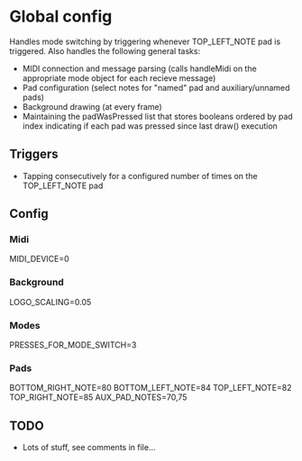 Global config
======

Handles mode switching by triggering whenever TOP_LEFT_NOTE pad is triggered. Also handles the following general tasks:

- MIDI connection and message parsing (calls handleMidi on the appropriate mode object for each recieve message)
- Pad configuration (select notes for "named" pad and auxiliary/unnamed pads)
- Background drawing (at every frame)
- Maintaining the padWasPressed list that stores booleans ordered by pad index indicating if each pad was pressed since last draw() execution

## Triggers
- Tapping consecutively for a configured number of times on the TOP_LEFT_NOTE pad

## Config
### Midi
MIDI_DEVICE=0

### Background
LOGO_SCALING=0.05

### Modes
PRESSES_FOR_MODE_SWITCH=3


### Pads
BOTTOM_RIGHT_NOTE=80
BOTTOM_LEFT_NOTE=84
TOP_LEFT_NOTE=82
TOP_RIGHT_NOTE=85
AUX_PAD_NOTES=70,75

## TODO
- Lots of stuff, see comments in file...